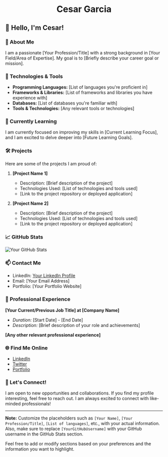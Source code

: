 <h1 align="center">Cesar Garcia</h1>

## 👋 Hello, I'm Cesar!

### 🚀 About Me

I am a passionate [Your Profession/Title] with a strong background in [Your Field/Area of Expertise]. My goal is to [Briefly describe your career goal or mission].

### 🔧 Technologies & Tools

- **Programming Languages:** [List of languages you're proficient in]
- **Frameworks & Libraries:** [List of frameworks and libraries you have experience with]
- **Databases:** [List of databases you're familiar with]
- **Tools & Technologies:** [Any relevant tools or technologies]

### 🌱 Currently Learning

I am currently focused on improving my skills in [Current Learning Focus], and I am excited to delve deeper into [Future Learning Goals].

### 🛠️ Projects

Here are some of the projects I am proud of:

1. **[Project Name 1]**

   - Description: [Brief description of the project]
   - Technologies Used: [List of technologies and tools used]
   - [Link to the project repository or deployed application]

2. **[Project Name 2]**
   - Description: [Brief description of the project]
   - Technologies Used: [List of technologies and tools used]
   - [Link to the project repository or deployed application]

### 📈 GitHub Stats

![Your GitHub Stats](https://github-readme-stats.vercel.app/api?username=YourGitHubUsername&show_icons=true&count_private=true)

### 📫 Contact Me

- LinkedIn: [Your LinkedIn Profile](https://www.linkedin.com/in/your-linkedin-profile/)
- Email: [Your Email Address]
- Portfolio: [Your Portfolio Website]

### 💼 Professional Experience

**[Your Current/Previous Job Title] at [Company Name]**

- _Duration:_ [Start Date] - [End Date]
- _Description:_ [Brief description of your role and achievements]

**[Any other relevant professional experience]**

### 🌐 Find Me Online

- [LinkedIn](https://www.linkedin.com/in/your-linkedin-profile/)
- [Twitter](https://twitter.com/your-twitter-handle)
- [Portfolio](https://your-portfolio-website.com/)

### 🤝 Let's Connect!

I am open to new opportunities and collaborations. If you find my profile interesting, feel free to reach out. I am always excited to connect with like-minded professionals!

---

**Note:** Customize the placeholders such as `[Your Name]`, `[Your Profession/Title]`, `[List of languages]`, etc., with your actual information. Also, make sure to replace `[YourGitHubUsername]` with your GitHub username in the GitHub Stats section.

Feel free to add or modify sections based on your preferences and the information you want to highlight.
